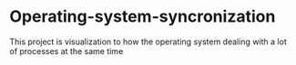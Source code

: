 # Operating-system-syncronization
This project is visualization to how the operating system dealing with a lot of processes at the same time
